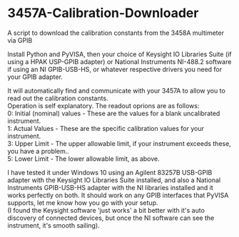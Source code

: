 # 3457A-Calibration-Downloader
A script to download the calibration constants from the 3458A multimeter via GPIB

Install Python and PyVISA, then your choice of Keysight IO Libraries Suite (if using a HPAK USP-GPIB adapter) or National Instruments NI-488.2 software if using an NI GPIB-USB-HS, or whatever respective drivers you need for your GPIB adapter.

It will automatically find and communicate with your 3457A to allow you to read out the calibration constants. </br>
Operation is self explanatory. The readout oprions are as follows: </br>
0: Initial (nominal) values - These are the values for a blank uncalibrated instrument. </br>
1: Actual Values - These are the specific calibration values for your instrument. </br>
3: Upper Limit - The upper allowable limit, if your instrument exceeds these, you have a problem.. </br>
5: Lower Limit - The lower allowable limit, as above. </br>

I have tested it under Windows 10 using an Agilent 83257B USB-GPIB adapter with the Keysight IO Libraries Suite installed, and also a National Instruments GPIB-USB-HS adapter with the NI libraries installed and it works perfectly on both. It should work on any GPIB interfaces that PyVISA supports, let me know how you go with your setup. </br>
(I found the Keysight software 'just works' a bit better with it's auto discovery of connected devices, but once the NI software can see the instrument, it's smooth sailing).
